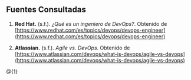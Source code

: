 ## Fuentes Consultadas

1.  **Red Hat.** (s.f.). *¿Qué es un ingeniero de DevOps?*. Obtenido de [https://www.redhat.com/es/topics/devops/devops-engineer](https://www.redhat.com/es/topics/devops/devops-engineer)

2.  **Atlassian.** (s.f.). *Agile vs. DevOps*. Obtenido de [https://www.atlassian.com/devops/what-is-devops/agile-vs-devops](https://www.atlassian.com/devops/what-is-devops/agile-vs-devops)

@{1}
